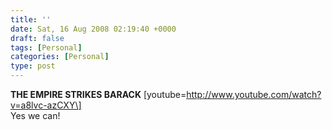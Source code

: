 ```yaml
---
title: ''
date: Sat, 16 Aug 2008 02:19:40 +0000
draft: false
tags: [Personal]
categories: [Personal]
type: post
---
```


**THE EMPIRE STRIKES BARACK** \[youtube=http://www.youtube.com/watch?v=a8lvc-azCXY\]  
Yes we can!
